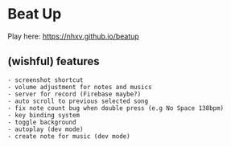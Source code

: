 # Beat Up
Play here: https://nhxv.github.io/beatup

## (wishful) features

    - screenshot shortcut
    - volume adjustment for notes and musics
    - server for record (Firebase maybe?)
    - auto scroll to previous selected song
    - fix note count bug when double press (e.g No Space 138bpm)
    - key binding system 
    - toggle background
    - autoplay (dev mode)
    - create note for music (dev mode)
